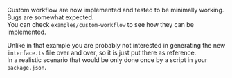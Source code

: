 Custom workflow are now implemented and tested to be minimally working. Bugs are somewhat expected.  
You can check `examples/custom-workflow` to see how they can be implemented.

Unlike in that example you are probably not interested in generating the new `interface.ts` file over and over, so it is just put there as reference.  
In a realistic scenario that would be only done once by a script in your `package.json`.
